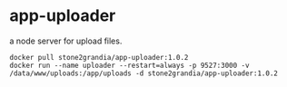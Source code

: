 # app-uploader

a node server for upload files.

```
docker pull stone2grandia/app-uploader:1.0.2
docker run --name uploader --restart=always -p 9527:3000 -v /data/www/uploads:/app/uploads -d stone2grandia/app-uploader:1.0.2
```
